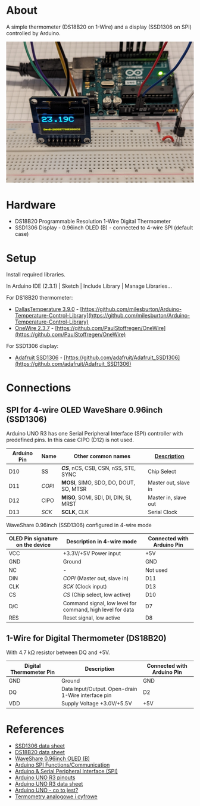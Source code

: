 # About

A simple thermometer (DS18B20 on 1-Wire) and a display (SSD1306 on SPI) controlled by Arduino.

<p align="center">
<img src="./gallery/thermometer.jpg" width="650"/>
</p>

# Hardware

- DS18B20 Programmable Resolution 1-Wire Digital Thermometer
- SSD1306 Display - 0.96inch OLED (B) - connected to 4-wire SPI (default case)

# Setup

Install required libraries.

In Arduino IDE (2.3.1) | Sketch | Include Library | Manage Libraries...

For DS18B20 thermometer:
- [DallasTemperature 3.9.0](https://www.arduino.cc/reference/en/libraries/dallastemperature/) - [https://github.com/milesburton/Arduino-Temperature-Control-Library](https://github.com/milesburton/Arduino-Temperature-Control-Library)
- [OneWire 2.3.7](https://www.arduino.cc/reference/en/libraries/onewire/) - [https://github.com/PaulStoffregen/OneWire](https://github.com/PaulStoffregen/OneWire)

For SSD1306 display:
- [Adafruit SSD1306](https://www.arduino.cc/reference/en/libraries/adafruit-ssd1306/) - [https://github.com/adafruit/Adafruit_SSD1306](https://github.com/adafruit/Adafruit_SSD1306)

# Connections

## SPI for 4-wire OLED WaveShare 0.96inch (SSD1306)

Arduino UNO R3 has one Serial Peripheral Interface (SPI) controller with predefined pins. In this case CIPO (D12) is not used.

Arduino Pin | Name | Other common names | [Description](https://en.wikipedia.org/wiki/Serial_Peripheral_Interface)
----------- | ---- | ------------------ | ---
D10 | SS | **_CS_**, nCS, CSB, CSN, nSS, STE, SYNC | Chip Select
D11 | _COPI_ | **MOSI**, SIMO, SDO, DO, DOUT, SO, MTSR | Master out, slave in
D12 | CIPO | **MISO**, SOMI, SDI, DI, DIN, SI, MRST | Master in, slave out
D13 | _SCK_ | **SCLK**, CLK | Serial Clock

WaveShare 0.96inch (SSD1306) configured in 4-wire mode

OLED Pin signature on the device | Description in 4-wire mode | Connected with Arduino Pin
-------------------------------- | ----------------------- | ---
VCC | +3.3V/+5V Power input | +5V
GND | Ground | GND
NC | - | Not used
DIN | _COPI_ (Master out, slave in) | D11
CLK | _SCK_ (Clock input) | D13
CS | _CS_ (Chip select, low active) | D10
D/C | Command signal, low level for command, high level for data | D7
RES | Reset signal, low active | D8

## 1-Wire for Digital Thermometer (DS18B20)

With 4.7 kΩ resistor between DQ and +5V.

Digital Thermometer Pin | Description | Connected with Arduino Pin
----------------------- | ----------- | ---
GND | Ground | GND
DQ | Data Input/Output. Open-drain 1-Wire interface pin | D2
VDD | Supply Voltage +3.0V/+5.5V | +5V

# References

- [SSD1306 data sheet](https://cdn-shop.adafruit.com/datasheets/SSD1306.pdf)
- [DS18B20 data sheet](https://download.kamami.pl/p572557-DS18B20.pdf)
- [WaveShare 0.96inch OLED (B)](https://www.waveshare.com/wiki/0.96inch_OLED_%28B%29#User_Guides_for_Arduino)
- [Arduino SPI Functions/Communication](https://www.arduino.cc/reference/en/language/functions/communication/spi/)
- [Arduino & Serial Peripheral Interface (SPI)](https://docs.arduino.cc/learn/communication/spi/)
- [Arduino UNO R3 pinouts](https://docs.arduino.cc/resources/pinouts/A000066-full-pinout.pdf)
- [Arduino UNO R3 data sheet](https://docs.arduino.cc/resources/datasheets/A000066-datasheet.pdf)
- [Arduino UNO - co to jest?](https://forbot.pl/blog/leksykon/arduino-uno)
- [Termometry analogowe i cyfrowe](https://forbot.pl/blog/kurs-arduino-ii-termometry-analogowe-lm35-i-cyfrowe-ds18b20-id18414)
